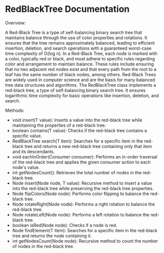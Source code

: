 # RedBlackTree Documentation

Overview:

A Red-Black Tree is a type of self-balancing binary search tree that maintains balance through the use of color properties and rotations. It ensures that the tree remains approximately balanced, leading to efficient insertion, deletion, and search operations with a guaranteed worst-case time complexity of O(log n). In a Red-Black Tree, each node is marked with a color, typically red or black, and must adhere to specific rules regarding color and arrangement to maintain balance. These rules include ensuring that no two adjacent red nodes exist and that every path from the root to a leaf has the same number of black nodes, among others. Red-Black Trees are widely used in computer science and are the basis for many balanced tree data structures and algorithms. The RedBlackTree class implements a red-black tree, a type of self-balancing binary search tree. It ensures logarithmic time complexity for basic operations like insertion, deletion, and search.

Methods:

* void insert(T value): Inserts a value into the red-black tree while maintaining the properties of a red-black tree.
* boolean contains(T value): Checks if the red-black tree contains a specific value.
* RedBlackTree<T> search(T item): Searches for a specific item in the red-black tree and returns a new red-black tree containing only that item and its descendants.
* void eachInOrder(Consumer<T> consumer): Performs an in-order traversal of the red-black tree and applies the given consumer action to each node's value.
* int getNodesCount(): Retrieves the total number of nodes in the red-black tree.
* Node<T> insert(Node<T> node, T value): Recursive method to insert a value into the red-black tree while preserving the red-black tree properties.
* Node<T> flipColors(Node<T> node): Performs color flipping to balance the red-black tree.
* Node<T> rotateRight(Node<T> node): Performs a right rotation to balance the red-black tree.
* Node<T> rotateLeft(Node<T> node): Performs a left rotation to balance the red-black tree.
* boolean isRed(Node<T> node): Checks if a node is red.
* Node<T> findElement(T item): Searches for a specific item in the red-black tree and returns the node containing it.
* int getNodesCount(Node<T> node): Recursive method to count the number of nodes in the red-black tree.
